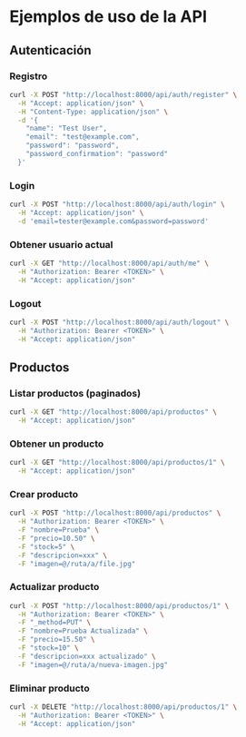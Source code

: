 # Ejemplos de uso de la API

## Autenticación

### Registro
```bash
curl -X POST "http://localhost:8000/api/auth/register" \
  -H "Accept: application/json" \
  -H "Content-Type: application/json" \
  -d '{
    "name": "Test User",
    "email": "test@example.com",
    "password": "password",
    "password_confirmation": "password"
  }'
```

### Login
```bash
curl -X POST "http://localhost:8000/api/auth/login" \
  -H "Accept: application/json" \
  -d 'email=tester@example.com&password=password'
```

### Obtener usuario actual
```bash
curl -X GET "http://localhost:8000/api/auth/me" \
  -H "Authorization: Bearer <TOKEN>" \
  -H "Accept: application/json"
```

### Logout
```bash
curl -X POST "http://localhost:8000/api/auth/logout" \
  -H "Authorization: Bearer <TOKEN>" \
  -H "Accept: application/json"
```

## Productos

### Listar productos (paginados)
```bash
curl -X GET "http://localhost:8000/api/productos" \
  -H "Accept: application/json"
```

### Obtener un producto
```bash
curl -X GET "http://localhost:8000/api/productos/1" \
  -H "Accept: application/json"
```

### Crear producto
```bash
curl -X POST "http://localhost:8000/api/productos" \
  -H "Authorization: Bearer <TOKEN>" \
  -F "nombre=Prueba" \
  -F "precio=10.50" \
  -F "stock=5" \
  -F "descripcion=xxx" \
  -F "imagen=@/ruta/a/file.jpg"
```

### Actualizar producto
```bash
curl -X POST "http://localhost:8000/api/productos/1" \
  -H "Authorization: Bearer <TOKEN>" \
  -F "_method=PUT" \
  -F "nombre=Prueba Actualizada" \
  -F "precio=15.50" \
  -F "stock=10" \
  -F "descripcion=xxx actualizado" \
  -F "imagen=@/ruta/a/nueva-imagen.jpg"
```

### Eliminar producto
```bash
curl -X DELETE "http://localhost:8000/api/productos/1" \
  -H "Authorization: Bearer <TOKEN>" \
  -H "Accept: application/json"
```

